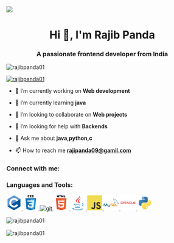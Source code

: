 <img src="https://readme-typing-svg.demolab.com?font=Patrick+Hand+SC&size=48&duration=2000&pause=300&color=B6F72E&width=650&height=100&lines=Hi%2C+this+is+Rajib+Panda.;Follow+me+%E2%9D%A4%EF%B8%8F">
<h1 align="center">Hi 👋, I'm Rajib Panda</h1>
<h3 align="center">A passionate frontend developer from India</h3>

<p align="left"> <img src="https://komarev.com/ghpvc/?username=rajibpanda01&label=Profile%20views&color=0e75b6&style=flat" alt="rajibpanda01" /> </p>

<p align="left"> <a href="https://github.com/ryo-ma/github-profile-trophy"><img src="https://github-profile-trophy.vercel.app/?username=rajibpanda01" alt="rajibpanda01" /></a> </p>

- 🔭 I’m currently working on **Web development**

- 🌱 I’m currently learning **java**

- 👯 I’m looking to collaborate on **Web projects**

- 🤝 I’m looking for help with **Backends**

- 💬 Ask me about **java,python,c**

- 📫 How to reach me **rajipanda09@gamil.com**

<h3 align="left">Connect with me:</h3>
<p align="left">
</p>

<h3 align="left">Languages and Tools:</h3>
<p align="left"> <a href="https://www.cprogramming.com/" target="_blank" rel="noreferrer"> <img src="https://raw.githubusercontent.com/devicons/devicon/master/icons/c/c-original.svg" alt="c" width="40" height="40"/> </a> <a href="https://www.w3schools.com/css/" target="_blank" rel="noreferrer"> <img src="https://raw.githubusercontent.com/devicons/devicon/master/icons/css3/css3-original-wordmark.svg" alt="css3" width="40" height="40"/> </a> <a href="https://git-scm.com/" target="_blank" rel="noreferrer"> <img src="https://www.vectorlogo.zone/logos/git-scm/git-scm-icon.svg" alt="git" width="40" height="40"/> </a> <a href="https://www.w3.org/html/" target="_blank" rel="noreferrer"> <img src="https://raw.githubusercontent.com/devicons/devicon/master/icons/html5/html5-original-wordmark.svg" alt="html5" width="40" height="40"/> </a> <a href="https://www.java.com" target="_blank" rel="noreferrer"> <img src="https://raw.githubusercontent.com/devicons/devicon/master/icons/java/java-original.svg" alt="java" width="40" height="40"/> </a> <a href="https://developer.mozilla.org/en-US/docs/Web/JavaScript" target="_blank" rel="noreferrer"> <img src="https://raw.githubusercontent.com/devicons/devicon/master/icons/javascript/javascript-original.svg" alt="javascript" width="40" height="40"/> </a> <a href="https://www.mysql.com/" target="_blank" rel="noreferrer"> <img src="https://raw.githubusercontent.com/devicons/devicon/master/icons/mysql/mysql-original-wordmark.svg" alt="mysql" width="40" height="40"/> </a> <a href="https://www.oracle.com/" target="_blank" rel="noreferrer"> <img src="https://raw.githubusercontent.com/devicons/devicon/master/icons/oracle/oracle-original.svg" alt="oracle" width="40" height="40"/> </a> <a href="https://www.python.org" target="_blank" rel="noreferrer"> <img src="https://raw.githubusercontent.com/devicons/devicon/master/icons/python/python-original.svg" alt="python" width="40" height="40"/> </a> </p>

<p><img align="center" src="https://github-readme-stats.vercel.app/api/top-langs?username=rajibpanda01&show_icons=true&locale=en&layout=compact" alt="rajibpanda01" /></p>

<p><img align="center" src="https://github-readme-streak-stats.herokuapp.com/?user=rajibpanda01&" alt="rajibpanda01" /></p>
